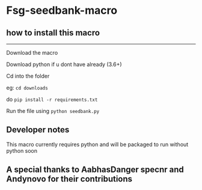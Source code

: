 # Fsg-seedbank-macro

## how to install this macro 
----
Download the macro 

Download python if u dont have already (3.6+)

Cd into the folder 

eg: `cd downloads`

do `pip install -r requirements.txt`

Run the file using `python seedbank.py`

## Developer notes 
This macro currently requires python and will be packaged to run without python soon
## A special thanks to AabhasDanger specnr and Andynovo for their contributions
